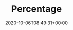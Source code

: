 ---
title: "Percentage"
description: "Percentage problems"
lead: " "
date: 2020-10-06T08:49:31+00:00
lastmod: 2020-10-06T08:49:31+00:00
draft: true
images: []
weight: 170
toc: true
---